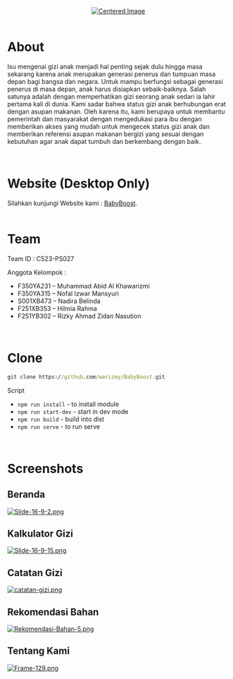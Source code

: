 <div align="center">
  <a href="https://postimg.cc/KRYGxLQy" target="_blank">
    <img src="https://i.postimg.cc/02YbG0wr/Frame-30.png" alt="Centered Image">
  </a>
</div>
<br>

# About
<p>Isu mengenai gizi anak menjadi hal penting sejak dulu hingga masa sekarang karena anak merupakan generasi penerus dan tumpuan masa depan bagi bangsa dan negara. Untuk mampu berfungsi sebagai generasi penerus di 
masa depan, anak harus disiapkan sebaik-baiknya. Salah satunya adalah dengan memperhatikan gizi seorang anak sedari ia lahir pertama kali di dunia.
Kami sadar bahwa status gizi anak berhubungan erat dengan asupan makanan. Oleh karena itu, kami berupaya untuk membantu pemerintah dan masyarakat dengan mengedukasi para ibu dengan memberikan akses yang mudah untuk mengecek status gizi anak dan memberikan referensi asupan makanan bergizi yang sesuai dengan kebutuhan agar anak dapat tumbuh dan berkembang dengan baik.
</p>
<br>

# Website (Desktop Only)

Silahkan kunjungi Website kami : [BabyBoost](https://babyboost.netlify.app "BabyBoost").
<br>
<br>

# Team

Team ID : C523-PS027

Anggota Kelompok :

- F350YA231 – Muhammad Abid Al Khawarizmi
- F350YA315 – Nofal Izwar Mansyuri
- S001XB473 – Nadira Belinda
- F251XB353 – Hilmia Rahma
- F251YB302 – Rizky Ahmad Zidan Nasution
<br>

# Clone
```cmd
git clone https://github.com/warizmy/BabyBoost.git
```

Script
- `npm run install` - to install module
- `npm run start-dev` - start in dev mode
- `npm run build` - build into dist
- `npm run serve` - to run serve
<br>

# Screenshots

## Beranda

[![Slide-16-9-2.png](https://i.postimg.cc/MpMMMfSp/Slide-16-9-2.png)](https://postimg.cc/xXQTBC8w)

## Kalkulator Gizi

[![Slide-16-9-15.png](https://i.postimg.cc/NMjF7KHV/Slide-16-9-15.png)](https://postimg.cc/XZtnn7xc)

## Catatan Gizi

[![catatan-gizi.png](https://i.postimg.cc/xjyYTfNN/catatan-gizi.png)](https://postimg.cc/3WRztHB3)

## Rekomendasi Bahan

[![Rekomendasi-Bahan-5.png](https://i.postimg.cc/LsfwCDzg/Rekomendasi-Bahan-5.png)](https://postimg.cc/R3Sgqcpv)

## Tentang Kami

[![Frame-129.png](https://i.postimg.cc/2yfZdkCB/Frame-129.png)](https://postimg.cc/nj0rptjH)
